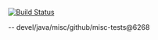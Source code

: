 [![Build Status](https://travis-ci.org/jjYBdx4IL/misc-tests.png?branch=master)](https://travis-ci.org/jjYBdx4IL/misc-tests)

--
devel/java/misc/github/misc-tests@6268
